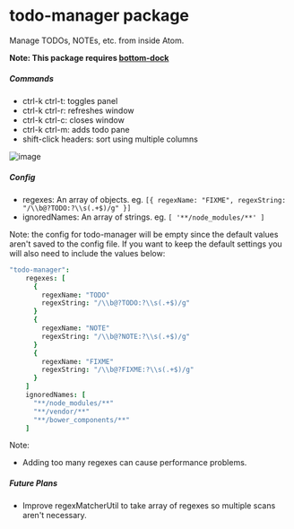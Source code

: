 # todo-manager package

Manage TODOs, NOTEs, etc. from inside Atom.

**Note: This package requires [bottom-dock](https://atom.io/packages/bottom-dock)**

##### Commands
* ctrl-k ctrl-t: toggles panel
* ctrl-k ctrl-r: refreshes window
* ctrl-k ctrl-c: closes window
* ctrl-k ctrl-m: adds todo pane
* shift-click headers: sort using multiple columns

![image](https://cloud.githubusercontent.com/assets/9221137/9417752/61c4f7c6-4814-11e5-9e3f-13120ae032ea.png)


##### Config
* regexes: An array of objects. eg. ```[{ regexName: "FIXME", regexString: "/\\b@?TODO:?\\s(.+$)/g" }]```
* ignoredNames: An array of strings. eg. ```[ '**/node_modules/**' ]```

Note: the config for todo-manager will be empty since the default values aren't saved to the config file.
If you want to keep the default settings you will also need to include the values below:
````coffee
"todo-manager":
    regexes: [
      {
        regexName: "TODO"
        regexString: "/\\b@?TODO:?\\s(.+$)/g"
      }
      {
        regexName: "NOTE"
        regexString: "/\\b@?NOTE:?\\s(.+$)/g"
      }
      {
        regexName: "FIXME"
        regexString: "/\\b@?FIXME:?\\s(.+$)/g"
      }
    ]
    ignoredNames: [
      "**/node_modules/**"
      "**/vendor/**"
      "**/bower_components/**"
    ]
````
Note:
* Adding too many regexes can cause performance problems.


##### Future Plans
* Improve regexMatcherUtil to take array of regexes so multiple scans aren't necessary.
